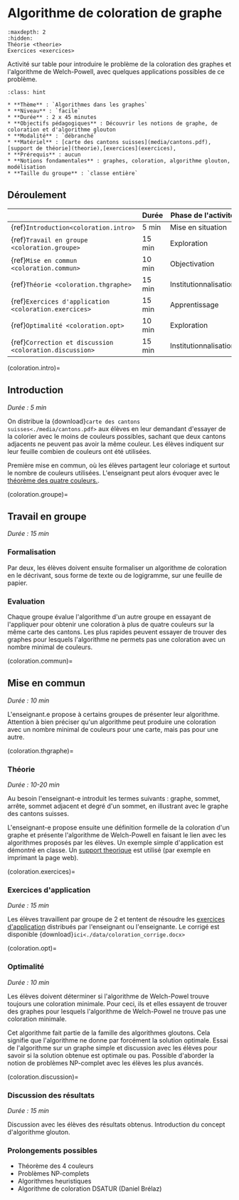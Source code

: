 # Algorithme de coloration de graphe

```{toctree}
:maxdepth: 2
:hidden:
Théorie <theorie>
Exercices <exercices>
```

Activité sur table pour introduire le problème de la coloration des graphes et l'algorithme de Welch-Powell, avec 
quelques applications possibles de ce problème. 

```{admonition} Notice
:class: hint

* **Thème** : `Algorithmes dans les graphes`
* **Niveau** : `facile`
* **Durée** : 2 x 45 minutes
* **Objectifs pédagogiques** : Découvrir les notions de graphe, de coloration et d'algorithme glouton
* **Modalité** : `débranché`
* **Matériel** : [carte des cantons suisses](media/cantons.pdf), [support de théorie](theorie),[exercices](exercices), 
* **Prérequis** : aucun
* **Notions fondamentales** : graphes, coloration, algorithme glouton, modélisation
* **Taille du groupe** : `classe entière`

```

## Déroulement


|                                       | Durée  | Phase de l'activité   | 
|---------------------------------------|------ |---------------------|
| {ref}`Introduction<coloration.intro>`| 5 min  | Mise en situation     |
| {ref}`Travail en groupe <coloration.groupe>`| 15 min  | Exploration |
| {ref}`Mise en commun <coloration.commun>`| 10 min   | Objectivation          |
| {ref}`Théorie <coloration.thgraphe>`| 15 min   | Institutionnalisation           |
| {ref}`Exercices d'application <coloration.exercices>`| 15 min   | Apprentissage          |
| {ref}`Optimalité <coloration.opt>`| 10 min   | Exploration           |
| {ref}`Correction et discussion <coloration.discussion>`| 15 min   | Institutionnalisation|



(coloration.intro)=
## Introduction

*Durée : 5 min*

On distribue la {download}`carte des cantons suisses<./media/cantons.pdf>` aux élèves en leur demandant d'essayer de la colorier avec le moins de
couleurs possibles, sachant que deux cantons adjacents ne peuvent pas avoir la même couleur. Les élèves indiquent sur leur feuille combien de couleurs
ont été utilisées.

Première mise en commun, où les élèves partagent leur coloriage et surtout le nombre de couleurs utilisées. L'enseignant peut alors évoquer avec le
[théorème des quatre couleurs.](https://accromath.uqam.ca/2019/01/le-theoreme-des-quatre-couleurs/). 

(coloration.groupe)=
## Travail en groupe 

*Durée : 15  min*

### Formalisation
Par deux, les élèves doivent ensuite formaliser un algorithme de coloration en le décrivant, sous forme de texte ou de logigramme,
sur une feuille de papier. 

### Evaluation
Chaque groupe évalue l'algorithme d'un autre groupe en essayant de l'appliquer pour obtenir une coloration à plus de quatre couleurs sur la même
carte des cantons. Les plus rapides peuvent essayer de trouver des graphes pour lesquels l'algorithme ne permets pas une coloration avec un nombre
minimal de couleurs. 

(coloration.commun)=
## Mise en commun

*Durée : 10  min*

L'enseignant.e propose à certains groupes de présenter leur algorithme. Attention à bien préciser qu'un algorithme peut produire une coloration avec un
nombre minimal de couleurs pour une carte, mais pas pour une autre. 

(coloration.thgraphe)=
### Théorie

*Durée : 10-20 min*

Au besoin l'enseignant-e introduit les termes suivants : graphe, sommet, arrête, sommet adjacent et degré d'un sommet, en illustrant avec le graphe
des cantons suisses. 

L'enseignant-e propose ensuite une définition formelle de la coloration d'un graphe et présente l'algorithme de Welch-Powell en faisant le lien avec
les algorithmes proposés par les élèves. Un exemple simple d'application est démontré en classe. Un [support theorique](theorie) est utilisé
(par exemple en imprimant la page web). 


<!-- Introduire la notion de (sous-)graphe complet avec l'exemple LU-BE-OW-NW. -->


(coloration.exercices)=
### Exercices d'application

*Durée : 15 min*

Les élèves travaillent par groupe de 2 et tentent de résoudre les [exercices d'application](exercices) distribués par l'enseignant ou l'enseignante. Le corrigé est disponible {download}`ici<./data/coloration_corrige.docx>`


(coloration.opt)=
### Optimalité

*Durée : 10 min*

Les élèves doivent déterminer si l'algorithme de Welch-Powel trouve toujours une coloration minimale. Pour ceci, ils et elles essayent de
trouver des graphes pour lesquels l'algorithme de Welch-Powel ne trouve pas une coloration minimale.

Cet algorithme fait partie de la famille des algorithmes gloutons. Cela signifie que l'algorithme ne donne par forcément la solution optimale. Essai de l'algorithme sur un graphe simple et discussion avec les élèves pour savoir si la solution obtenue est optimale ou pas. Possible d'aborder la notion de problèmes NP-complet avec les élèves les plus avancés. 


(coloration.discussion)=
### Discussion des résultats

*Durée : 15 min*

Discussion avec les élèves des résultats obtenus. Introduction du concept d'algorithme glouton. 


### Prolongements possibles
* Théorème des 4 couleurs
* Problèmes NP-complets
* Algorithmes heuristiques
* Algorithme de coloration DSATUR (Daniel Brélaz)
